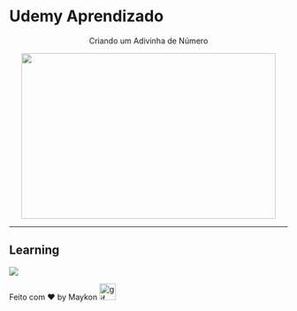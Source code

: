 # Udemy Aprendizado

<p align="center">Criando um Adivinha de Número</p>

<p align="center">
<img width="460" height="300" src="/">
</p>

<hr>

## Learning 
  <p align="left">
    <a href="#">
      <img src="https://skillicons.dev/icons?i=html,css,js,vscode)" />  
    </a>
  </p>

Feito com ♥ by Maykon <img src="https://github.com/abdoachhoubi/abdoachhoubi/blob/main/gifs/Hi.gif" width="30" alt="gif" />

